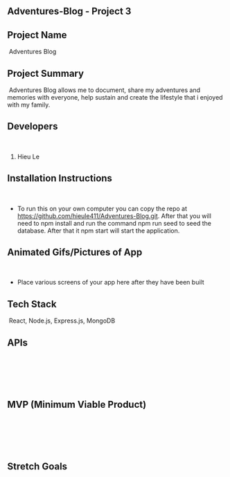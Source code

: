 ## Adventures-Blog - Project 3

 ## Project Name

​ Adventures Blog

## Project Summary
​ 
Adventures Blog allows me to document, share my adventures and memories with everyone, help sustain and create the lifestyle that i enjoyed with my family. 
​
## Developers
​
1. Hieu Le
​
## Installation Instructions
​
​
- To run this on your own computer you can copy the repo at https://github.com/hieule411/Adventures-Blog.git. After that you will need to npm install and run the command npm run seed to seed the database. After that it npm start will start the application.
​
​
## Animated Gifs/Pictures of App
​
- Place various screens of your app here after they have been built
​
## Tech Stack
​
React, 
Node.js, 
Express.js,
MongoDB 
​
​
## APIs
​
-
​
## MVP (Minimum Viable Product)
​
-
​
​
## Stretch Goals
​
-



